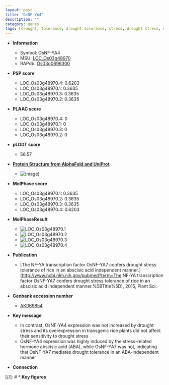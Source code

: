 ```yaml
---
layout: post
title: "OsNF-YA4"
description: ""
category: genes
tags: [drought, tolerance, drought tolerance, stress, drought stress, drought stress , abscisic acid]
---
```


* **Information**  
    + Symbol: OsNF-YA4  
    + MSU: [LOC_Os03g48970](http://rice.plantbiology.msu.edu/cgi-bin/ORF_infopage.cgi?orf=LOC_Os03g48970)  
    + RAPdb: [Os03g0696300](http://rapdb.dna.affrc.go.jp/viewer/gbrowse_details/irgsp1?name=Os03g0696300)  

* **PSP score**  
    + LOC_Os03g48970.4: 0.6203 
    + LOC_Os03g48970.1: 0.3635 
    + LOC_Os03g48970.3: 0.3635 
    + LOC_Os03g48970.2: 0.3635 

* **PLAAC score**  
    + LOC_Os03g48970.4: 0 
    + LOC_Os03g48970.1: 0 
    + LOC_Os03g48970.3: 0 
    + LOC_Os03g48970.2: 0 

* **pLDDT score**
    + 56.57

* **[Protein Structure from AlphaFold and UniProt](https://www.uniprot.org/uniprotkb/Q10EQ4/entry#structure)**
    + ![image](https://ricepsp.github.io/images/Q1/AF-Q10EQ4-F1.png))

* **MolPhase score**
    + LOC_Os03g48970.1: 0.3635
    + LOC_Os03g48970.2: 0.3635
    + LOC_Os03g48970.3: 0.3635
    + LOC_Os03g48970.4: 0.6203

* **MolPhaseResult**
    + ![LOC_Os03g48970.1](https://ricepsp.github.io/pictures/LOC_Os03g/LOC_Os03g48970.1.png)
    + ![LOC_Os03g48970.2](https://ricepsp.github.io/pictures/LOC_Os03g/LOC_Os03g48970.2.png)
    + ![LOC_Os03g48970.3](https://ricepsp.github.io/pictures/LOC_Os03g/LOC_Os03g48970.3.png)
    + ![LOC_Os03g48970.4](https://ricepsp.github.io/pictures/LOC_Os03g/LOC_Os03g48970.4.png)

* **Publication**  
    + [The NF-YA transcription factor OsNF-YA7 confers drought stress tolerance of rice in an abscisic acid independent manner.](http://www.ncbi.nlm.nih.gov/pubmed?term=The NF-YA transcription factor OsNF-YA7 confers drought stress tolerance of rice in an abscisic acid independent manner.%5BTitle%5D), 2015, Plant Sci.

* **Genbank accession number**  
    + [AK069854](http://www.ncbi.nlm.nih.gov/nuccore/AK069854)

* **Key message**  
    + In contrast, OsNF-YA4 expression was not increased by drought stress and its overexpression in transgenic rice plants did not affect their sensitivity to drought stress
    + OsNF-YA4 expression was highly induced by the stress-related hormone abscisic acid (ABA), while OsNF-YA7 was not, indicating that OsNF-YA7 mediates drought tolerance in an ABA-independent manner

* **Connection**  

[//]: # * **Key figures**  


